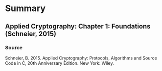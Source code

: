 # Summary

## Applied Cryptography: Chapter 1: Foundations (Schneier, 2015)

### Source

Schneier, B. 2015. Applied Cryptography: Protocols, Algorithms and Source Code in C, 20th Anniversary Edition. New York: Wiley.

